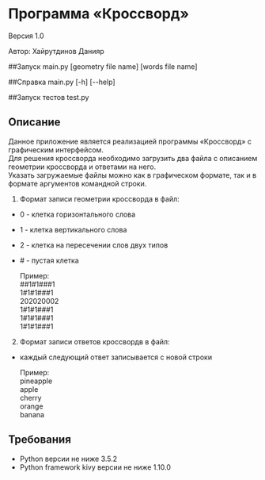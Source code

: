 # Программа «Кроссворд»
Версия 1.0

Автор: Хайрутдинов Данияр

##Запуск
main.py \[geometry file name] \[words file name]

##Справка 
main.py \[-h] \[--help]

##Запуск тестов
test.py

## Описание
Данное приложение является реализацией программы «Кроссворд» c графическим интерфейсом. </br>
Для решения кроссворда необходимо загрузить два файла с описанием геометрии кроссворда и ответами на него. <br>
Указать загружаемые файлы можно как в графическом формате, так и в формате аргументов командной строки.

1) Формат записи геометрии кроссворда в файл:
* 0 - клетка горизонтального слова
* 1 - клетка вертикального слова
* 2 - клетка на пересечении слов двух типов
* \# - пустая клетка

    Пример: </br>
    \##1#1###1 </br>
    1#1#1###1 </br>
    202020002 </br>
    1#1#1###1 </br>
    1#1#1###1 </br>
    1#1#1###1 </br>

2) Формат записи ответов кроссвордв в файл:
* каждый следующий ответ записывается с новой строки

    Пример: </br>
    pineapple </br>
    apple </br>
    cherry </br>
    orange </br>
    banana </br>

## Требования
* Python версии не ниже 3.5.2
* Python framework kivy версии не ниже 1.10.0

